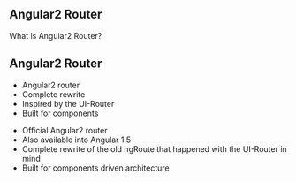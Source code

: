 <section>
    <h1>Angular2 Router</h1>
     <aside class="notes">
        What is Angular2 Router?
    </aside>
</section>


<section>
    <h2>Angular2 Router</h2>
    <ul>
        <li>Angular2 router</li>
        <li>Complete rewrite</li>
        <li>Inspired by the UI-Router</li>
        <li>Built for components</li>
    </ul>
     <aside class="notes">
        <ul>
            <li>Official Angular2 router</li>
            <li>Also available into Angular 1.5</li>
            <li>Complete rewrite of the old ngRoute that happened with the UI-Router in mind</li>
            <li>Built for components driven architecture</li>
        </ul>
    </aside>
</section>